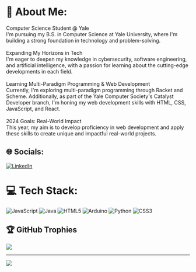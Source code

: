 # 💫 About Me:
Computer Science Student @ Yale<br>I'm pursuing my B.S. in Computer Science at Yale University, where I'm building a strong foundation in technology and problem-solving.<br><br>Expanding My Horizons in Tech<br>I'm eager to deepen my knowledge in cybersecurity, software engineering, and artificial intelligence, with a passion for learning about the cutting-edge developments in each field.<br><br>Learning Multi-Paradigm Programming & Web Development<br>Currently, I'm exploring multi-paradigm programming through Racket and Scheme. Additionally, as part of the Yale Computer Society's Catalyst Developer branch, I'm honing my web development skills with HTML, CSS, JavaScript, and React.<br><br>2024 Goals: Real-World Impact<br>This year, my aim is to develop proficiency in web development and apply these skills to create unique and impactful real-world projects.


## 🌐 Socials:
[![LinkedIn](https://img.shields.io/badge/LinkedIn-%230077B5.svg?logo=linkedin&logoColor=white)](https://linkedin.com/in/https://www.linkedin.com/in/julien-toussaint-dang/) 

# 💻 Tech Stack:
![JavaScript](https://img.shields.io/badge/javascript-%23323330.svg?style=for-the-badge&logo=javascript&logoColor=%23F7DF1E) ![Java](https://img.shields.io/badge/java-%23ED8B00.svg?style=for-the-badge&logo=openjdk&logoColor=white) ![HTML5](https://img.shields.io/badge/html5-%23E34F26.svg?style=for-the-badge&logo=html5&logoColor=white) ![Arduino](https://img.shields.io/badge/-Arduino-00979D?style=for-the-badge&logo=Arduino&logoColor=white) ![Python](https://img.shields.io/badge/python-3670A0?style=for-the-badge&logo=python&logoColor=ffdd54) ![CSS3](https://img.shields.io/badge/css3-%231572B6.svg?style=for-the-badge&logo=css3&logoColor=white)

## 🏆 GitHub Trophies
![](https://github-profile-trophy.vercel.app/?username=JulienTD23&theme=dark&no-frame=false&no-bg=false&margin-w=4)

---
[![](https://visitcount.itsvg.in/api?id=JulienTD23&icon=0&color=0)](https://visitcount.itsvg.in)

<!-- Proudly created with GPRM ( https://gprm.itsvg.in ) -->
